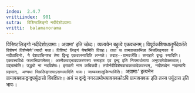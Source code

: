 ```yaml
---
index:  2.4.7
vrittiindex:  901
sutra:  विशिष्टलिङ्गो नदीदेशोऽग्रामाः
vritti:  balamanorama 
---
```


विसिष्टलिङ्गो नदीदेशोऽग्रामाः। अग्रामा' इति च्छेदः। व्यत्ययेन बहुत्वे एकवचनम्। विपूर्वकशिषधातुर्भेदेवर्तते `विशेषणं विशेष्येणे'त्यादौ यथा। विशिष्टं लिङ्गं येषामिति विग्रहः। तथा च ग्रामवाचकभिन्ना भिन्नलिङ्गका ये नदीवाचिनो, ये देशवाचिनश्च तेषा द्विन्द्व एकवत्स्यादिति लभ्यते। तदाह--ग्रामवर्जेति। समाहारे द्वन्द्वः स्यादिति। एकवत्त्वविधेः फलाभिप्रायमेतत्। अस्यैकवद्भावप्रकरणस्य समाहार एव द्वन्द्व इति नियमार्थताया अनुपदमेवोक्तत्वात्। उद्द्यश्चेति। उद्ध्यो ना नदविशेषः। इरावती नाम कचिन्नदी। तयोर्नदीविशेषवाचकत्वादेकवत्त्वम्, नदीशब्देन नदस्यापि ग्रहणात्, अन्यथा भिन्नलिङ्गत्वाऽसम्भवादिति भावः। जाम्बवशालूकिन्याविति। `अग्रामाः' इत्यनेन ग्रामावयवकद्वन्द्वपर्युदासो विवक्षितः। अयं च द्वन्द्वे नगरग्रामोभयावयवकोऽपि ग्रामावयवक इति तस्य पर्युदास इति भावः। 

